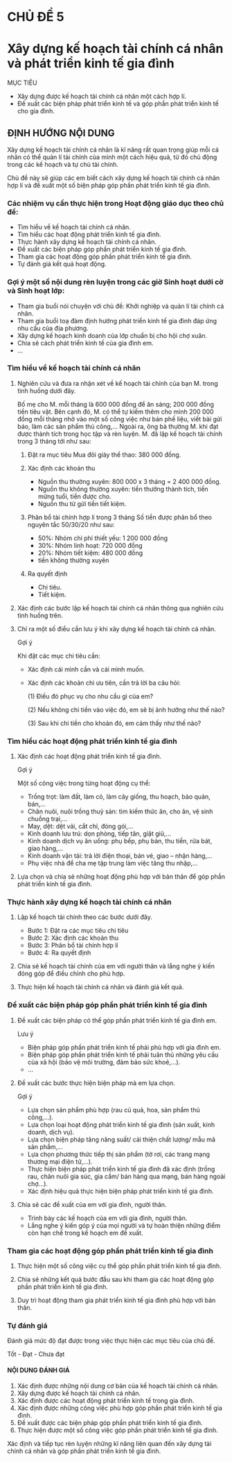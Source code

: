 # CHỦ ĐỀ 5
# Xây dựng kế hoạch tài chính cá nhân và phát triển kinh tế gia đình

MỤC TIÊU
* Xây dựng được kế hoạch tài chính cá nhân một cách hợp lí.
* Đề xuất các biện pháp phát triển kinh tế và góp phần phát triển kinh tế cho gia đình.

## ĐỊNH HƯỚNG NỘI DUNG
Xây dựng kế hoạch tài chính cá nhân là kĩ năng rất quan trọng giúp mỗi cá nhân có thể quản lí tài chính của mình một cách hiệu quả, từ đó chủ động trong các kế hoạch và tự chủ tài chính.

Chủ đề này sẽ giúp các em biết cách xây dựng kế hoạch tài chính cá nhân hợp lí và đề xuất một số biện pháp góp phần phát triển kinh tế gia đình.

### Các nhiệm vụ cần thực hiện trong Hoạt động giáo dục theo chủ đề:
* Tìm hiểu về kế hoạch tài chính cá nhân.
* Tìm hiểu các hoạt động phát triển kinh tế gia đình.
* Thực hành xây dựng kế hoạch tài chính cá nhân.
* Đề xuất các biện pháp góp phần phát triển kinh tế gia đình.
* Tham gia các hoạt động góp phần phát triển kinh tế gia đình.
* Tự đánh giá kết quả hoạt động.

### Gợi ý một số nội dung rèn luyện trong các giờ Sinh hoạt dưới cờ và Sinh hoạt lớp:
* Tham gia buổi nói chuyện với chủ đề: Khởi nghiệp và quản lí tài chính cá nhân.
* Tham gia buổi toạ đàm định hướng phát triển kinh tế gia đình đáp ứng nhu cầu của địa phương.
* Xây dựng kế hoạch kinh doanh của lớp chuẩn bị cho hội chợ xuân.
* Chia sẻ cách phát triển kinh tế của gia đình em.
* ...

### Tìm hiểu về kế hoạch tài chính cá nhân
1. Nghiên cứu và đưa ra nhận xét về kế hoạch tài chính của bạn M. trong tình huống dưới đây.

   Bố mẹ cho M. mỗi tháng là 600 000 đồng để ăn sáng; 200 000 đồng tiền tiêu vặt. Bên cạnh đó, M. có thể tự kiếm thêm cho mình 200 000 đồng mỗi tháng nhờ vào một số công việc như bán phế liệu, viết bài gửi báo, làm các sản phẩm thủ công,... Ngoài ra, ông bà thường M. khi đạt được thành tích trong học tập và rèn luyện. M. đã lập kế hoạch tài chính trong 3 tháng tới như sau:

      1. Đặt ra mục tiêu
         Mua đôi giày thể thao: 380 000 đồng.
      
      2. Xác định các khoản thu
         * Nguồn thu thường xuyên: 800 000 x 3 tháng = 2 400 000 đồng.
         * Nguồn thu không thường xuyên: tiền thưởng thành tích, tiền mừng tuổi, tiền được cho.
         * Nguồn thu từ gửi tiền tiết kiệm.
      
      3. Phân bổ tài chính hợp lí trong 3 tháng
         Số tiền được phân bổ theo nguyên tắc 50/30/20 như sau:
         * 50%: Nhóm chi phí thiết yếu: 1 200 000 đồng
         * 30%: Nhóm linh hoạt: 720 000 đồng
         * 20%: Nhóm tiết kiệm: 480 000 đồng
         + tiền không thường xuyên
      
      4. Ra quyết định
         * Chi tiêu.
         * Tiết kiệm.

2. Xác định các bước lập kế hoạch tài chính cá nhân thông qua nghiên cứu tình huống trên.

3. Chỉ ra một số điều cần lưu ý khi xây dựng kế hoạch tài chính cá nhân.

   Gợi ý

   Khi đặt các mục chi tiêu cần:

   - Xác định cái mình cần và cái mình muốn.

   - Xác định các khoản chi ưu tiên, cần trả lời ba câu hỏi:

     (1) Điều đó phục vụ cho nhu cầu gì của em?

     (2) Nếu không chi tiền vào việc đó, em sẽ bị ảnh hưởng như thế nào?

     (3) Sau khi chi tiền cho khoản đó, em cảm thấy như thế nào?

### Tìm hiểu các hoạt động phát triển kinh tế gia đình
1. Xác định các hoạt động phát triển kinh tế gia đình.

   Gợi ý

   Một số công việc trong từng hoạt động cụ thể:
   - Trồng trọt: làm đất, làm cỏ, làm cây giống, thu hoạch, bảo quản, bán,...
   - Chăn nuôi, nuôi trồng thuỷ sản: tìm kiếm thức ăn, cho ăn, vệ sinh chuồng trại,...
   - May, dệt: dệt vải, cắt chỉ, đóng gói,...
   - Kinh doanh lưu trú: dọn phòng, tiếp tân, giặt giũ,...
   - Kinh doanh dịch vụ ăn uống: phụ bếp, phụ bàn, thu tiền, rửa bát, giao hàng,...
   - Kinh doanh vận tải: trả lời điện thoại, bán vé, giao – nhận hàng,...
   - Phụ việc nhà để cha mẹ tập trung làm việc tăng thu nhập,...

2. Lựa chọn và chia sẻ những hoạt động phù hợp với bản thân để góp phần phát triển kinh tế gia đình.

### Thực hành xây dựng kế hoạch tài chính cá nhân
1. Lập kế hoạch tài chính theo các bước dưới đây.
   * Bước 1: Đặt ra các mục tiêu chi tiêu
   * Bước 2: Xác định các khoản thu
   * Bước 3: Phân bổ tài chính hợp lí
   * Bước 4: Ra quyết định

2. Chia sẻ kế hoạch tài chính của em với người thân và lắng nghe ý kiến đóng góp để điều chỉnh cho phù hợp.

3. Thực hiện kế hoạch tài chính cá nhân và đánh giá kết quả.

### Đề xuất các biện pháp góp phần phát triển kinh tế gia đình
1. Đề xuất các biện pháp có thể góp phần phát triển kinh tế gia đình em.

   Lưu ý
   - Biện pháp góp phần phát triển kinh tế phải phù hợp với gia đình em.
   - Biện pháp góp phần phát triển kinh tế phải tuân thủ những yêu cầu của xã hội (bảo vệ môi trường, đảm bảo sức khoẻ,...).
   - ...

2. Đề xuất các bước thực hiện biện pháp mà em lựa chọn.

   Gợi ý
   - Lựa chọn sản phẩm phù hợp (rau củ quả, hoa, sản phẩm thủ công,...).
   - Lựa chọn loại hoạt động phát triển kinh tế gia đình (sản xuất, kinh doanh, dịch vụ).
   - Lựa chọn biện pháp tăng năng suất/ cải thiện chất lượng/ mẫu mã sản phẩm,...
   - Lựa chọn phương thức tiếp thị sản phẩm (tờ rơi, các trang mạng thương mại điện tử,...).
   - Thực hiện biện pháp phát triển kinh tế gia đình đã xác định (trồng rau, chăn nuôi gia súc, gia cầm/ bán hàng qua mạng, bán hàng ngoài chợ...).
   - Xác định hiệu quả thực hiện biện pháp phát triển kinh tế gia đình.

3. Chia sẻ các đề xuất của em với gia đình, người thân.
   - Trình bày các kế hoạch của em với gia đình, người thân.
   - Lắng nghe ý kiến góp ý của mọi người và tự hoàn thiện những điểm còn hạn chế trong kế hoạch em đề xuất.

### Tham gia các hoạt động góp phần phát triển kinh tế gia đình
1. Thực hiện một số công việc cụ thể góp phần phát triển kinh tế gia đình.

2. Chia sẻ những kết quả bước đầu sau khi tham gia các hoạt động góp phần phát triển kinh tế gia đình.

3. Duy trì hoạt động tham gia phát triển kinh tế gia đình phù hợp với bản thân.

### Tự đánh giá
Đánh giá mức độ đạt được trong việc thực hiện các mục tiêu của chủ đề.

Tốt - Đạt - Chưa đạt

#### NỘI DUNG ĐÁNH GIÁ
1. Xác định được những nội dung cơ bản của kế hoạch tài chính cá nhân.
2. Xây dựng được kế hoạch tài chính cá nhân.
3. Xác định được các hoạt động phát triển kinh tế trong gia đình.
4. Xác định được những công việc phù hợp góp phần phát triển kinh tế gia đình.
5. Đề xuất được các biện pháp góp phần phát triển kinh tế gia đình.
6. Thực hiện được một số công việc góp phần phát triển kinh tế gia đình.

Xác định và tiếp tục rèn luyện những kĩ năng liên quan đến xây dựng tài chính cá nhân và góp phần phát triển kinh tế gia đình.
